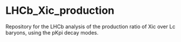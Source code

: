 # LHCb_Xic_production
Repository for the LHCb analysis of the production ratio of Xic over Lc baryons, using the pKpi decay modes.
